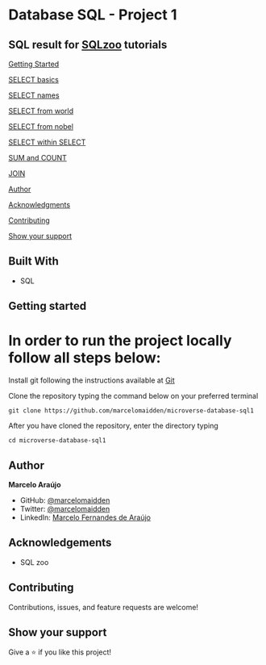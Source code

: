 # Database SQL - Project 1

## SQL result for [SQLzoo](https://sqlzoo.net/) tutorials


[Getting Started](#getting-started)

[SELECT basics](./select_basics)

[SELECT names](./select_names.pdf)

[SELECT from world](./select_from_world.pdf)

[SELECT from nobel](./select_from_nobel.pdf)

[SELECT within SELECT](./select_within_select.pdf)

[SUM and COUNT](./sum_and_count.pdf)

[JOIN](./join.pdf)

[Author](#author)

[Acknowledgments](#acknowledgements)

[Contributing](#contributing)

[Show your support](#show-your-support)


## Built With

- SQL

## Getting started
# In order to run the project locally follow all steps below:
Install git following the instructions available at [Git](https://git-scm.com/downloads)

Clone the repository typing the command below on your preferred terminal

    git clone https://github.com/marcelomaidden/microverse-database-sql1

After you have cloned the repository, enter the directory typing 
        
    cd microverse-database-sql1

## Author

**Marcelo Araújo**

- GitHub: [@marcelomaidden](https://github.com/marcelomaidden)
- Twitter: [@marcelomaidden](https://twitter.com/marcelomaidden)
- LinkedIn: [Marcelo Fernandes de Araújo](https://www.linkedin.com/in/marcelo-fernandes-de-ara%C3%BAjo-56700a171/)

## Acknowledgements
- SQL zoo

##  Contributing

Contributions, issues, and feature requests are welcome!

## Show your support

Give a ⭐️ if you like this project!


